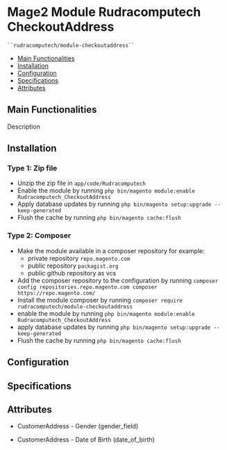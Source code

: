 # Mage2 Module Rudracomputech CheckoutAddress

    ``rudracomputech/module-checkoutaddress``

 - [Main Functionalities](#markdown-header-main-functionalities)
 - [Installation](#markdown-header-installation)
 - [Configuration](#markdown-header-configuration)
 - [Specifications](#markdown-header-specifications)
 - [Attributes](#markdown-header-attributes)


## Main Functionalities
Description

## Installation

### Type 1: Zip file

 - Unzip the zip file in `app/code/Rudracomputech`
 - Enable the module by running `php bin/magento module:enable Rudracomputech_CheckoutAddress`
 - Apply database updates by running `php bin/magento setup:upgrade --keep-generated`
 - Flush the cache by running `php bin/magento cache:flush`

### Type 2: Composer

 - Make the module available in a composer repository for example:
    - private repository `repo.magento.com`
    - public repository `packagist.org`
    - public github repository as vcs
 - Add the composer repository to the configuration by running `composer config repositories.repo.magento.com composer https://repo.magento.com/`
 - Install the module composer by running `composer require rudracomputech/module-checkoutaddress`
 - enable the module by running `php bin/magento module:enable Rudracomputech_CheckoutAddress`
 - apply database updates by running `php bin/magento setup:upgrade --keep-generated`
 - Flush the cache by running `php bin/magento cache:flush`


## Configuration




## Specifications




## Attributes

 - CustomerAddress - Gender (gender_field)

 - CustomerAddress - Date of Birth (date_of_birth)

